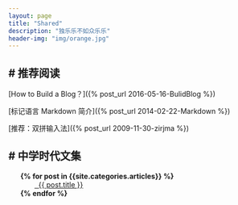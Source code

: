 ```yaml
---
layout: page
title: "Shared"
description: "独乐乐不如众乐乐"
header-img: "img/orange.jpg"
---
```


## # 推荐阅读

[How to Build a Blog？]({% post_url 2016-05-16-BulidBlog %})

[标记语言 Markdown 简介]({% post_url 2014-02-22-Markdown %})

[推荐：双拼输入法]({% post_url 2009-11-30-zirjma %})

## # 中学时代文集

<ul class="listing" style="list-style-type: none;font-weight: bold;">
{% for post in {{site.categories.articles}} %}
  <li class="listing-item" style="text-indent:1em;font-weight:normal;">
  <a href="{{ post.url }}" title="{{ post.title }}" style="margin-left:1em;"><i class="fa fa-link">&nbsp;&nbsp;</i>{{ post.title }}</a>
  </li>
{% endfor %}
</ul>